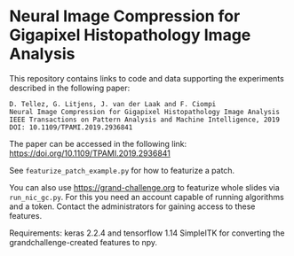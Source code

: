 # Neural Image Compression for Gigapixel Histopathology Image Analysis

This repository contains links to code and data supporting the experiments described in the following paper:

```
D. Tellez, G. Litjens, J. van der Laak and F. Ciompi
Neural Image Compression for Gigapixel Histopathology Image Analysis
IEEE Transactions on Pattern Analysis and Machine Intelligence, 2019
DOI: 10.1109/TPAMI.2019.2936841
```
The paper can be accessed in the following link: https://doi.org/10.1109/TPAMI.2019.2936841

See ```featurize_patch_example.py``` for how to featurize a patch.

You can also use https://grand-challenge.org to featurize whole slides via ```run_nic_gc.py```.
For this you need an account capable of running algorithms and a token.
Contact the administrators for gaining access to these features.

Requirements: keras 2.2.4 and tensorflow 1.14
SimpleITK for converting the grandchallenge-created features to npy.

